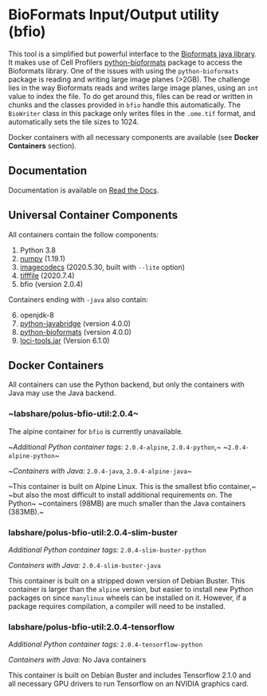 # **B**io**F**ormats **I**nput/**O**utput utility (bfio)

This tool is a simplified but powerful interface to the
[Bioformats java library](https://www.openmicroscopy.org/bio-formats/).
It makes use of Cell Profilers
[python-bioformats](https://github.com/CellProfiler/python-bioformats)
package to access the Bioformats library. One of the issues with using the
`python-bioformats` package is reading and writing large image planes (>2GB).
The challenge lies in the way Bioformats reads and writes large image planes,
using an `int` value to index the file. To do get around this, files can be read
or written in chunks and the classes provided in `bfio` handle this
automatically. The `BioWriter` class in this package only writes files in the
`.ome.tif` format, and automatically sets the tile sizes to 1024.

Docker containers with all necessary components are available (see
**Docker Containers** section).

## Documentation

Documentation is available on
[Read the Docs](https://bfio.readthedocs.io/en/latest/).

## Universal Container Components

All containers contain the follow components:

1. Python 3.8
2. [numpy](https://pypi.org/project/numpy/1.19.1/) (1.19.1)
3. [imagecodecs](https://pypi.org/project/imagecodecs/2020.5.30/) (2020.5.30, built with `--lite` option)
4. [tifffile](https://pypi.org/project/tifffile/2020.7.4/) (2020.7.4)
5. bfio (version 2.0.4)

Containers ending with `-java` also contain:

6. openjdk-8
7. [python-javabridge](https://pypi.org/project/python-javabridge/4.0.0/) (version 4.0.0)
8. [python-bioformats](https://pypi.org/project/python-bioformats/4.0.0/) (version 4.0.0)
9. [loci-tools.jar](https://downloads.openmicroscopy.org/bio-formats/6.1.0/artifacts/) (Version 6.1.0)

## Docker Containers

All containers can use the Python backend, but only the containers with Java may
use the Java backend. 

### ~labshare/polus-bfio-util:2.0.4~

The alpine container for `bfio` is currently unavailable.

~*Additional Python container tags:* `2.0.4-alpine`, `2.0.4-python`,~
~`2.0.4-alpine-python`~

~*Containers with Java:* `2.0.4-java`, `2.0.4-alpine-java`~

~This container is built on Alpine Linux. This is the smallest bfio container,~
~but also the most difficult to install additional requirements on. The Python~
~containers (98MB) are much smaller than the Java containers (383MB).~

### labshare/polus-bfio-util:2.0.4-slim-buster

*Additional Python container tags:* `2.0.4-slim-buster-python`

*Containers with Java:* `2.0.4-slim-buster-java`

This container is built on a stripped down version of Debian Buster. This
container is larger than the `alpine` version, but easier to install new Python
packages on since `manylinux` wheels can be installed on it. However, if a
package requires compilation, a compiler will need to be installed.

### labshare/polus-bfio-util:2.0.4-tensorflow

*Additional Python container tags:* `2.0.4-tensorflow-python`

*Containers with Java:* No Java containers

This container is built on Debian Buster and includes Tensorflow 2.1.0 and all
necessary GPU drivers to run Tensorflow on an NVIDIA graphics card.
